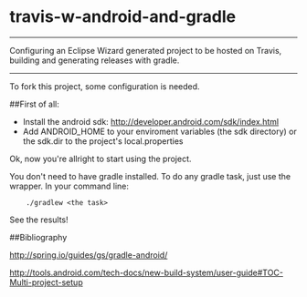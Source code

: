 travis-w-android-and-gradle
===========================

--- 

Configuring an Eclipse Wizard generated project to be hosted on Travis, building and generating releases with gradle.

---

To fork this project, some configuration is needed.

##First of all: 

- Install the android sdk: http://developer.android.com/sdk/index.html
- Add ANDROID_HOME to your enviroment variables (the sdk directory) or the sdk.dir to the project's local.properties


Ok, now you're allright to start using the project.

You don't need to have gradle installed. To do any gradle task, just use the wrapper.
In your command line:

        ./gradlew <the task>

See the results!

##Bibliography

http://spring.io/guides/gs/gradle-android/

http://tools.android.com/tech-docs/new-build-system/user-guide#TOC-Multi-project-setup

